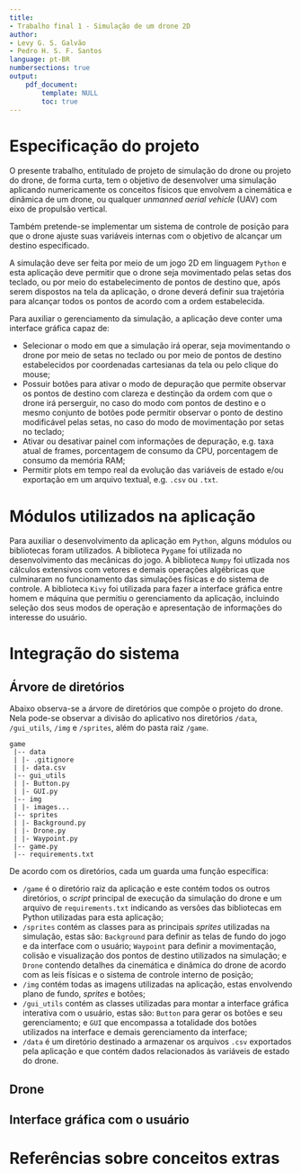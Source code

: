 ```yaml
---
title:
- Trabalho final 1 - Simulação de um drone 2D
author:
- Levy G. S. Galvão
- Pedro H. S. F. Santos
language: pt-BR
numbersections: true
output:
    pdf_document:
        template: NULL
        toc: true
---
```


<!-- sudo apt-get install pandoc -->
<!-- pandoc report.md -o report.pdf -->

# Especificação do projeto

O presente trabalho, entitulado de projeto de simulação do drone ou projeto do drone, de forma curta, tem o objetivo de desenvolver uma simulação aplicando numericamente os conceitos físicos que envolvem a cinemática e dinâmica de um drone, ou qualquer *unmanned aerial vehicle* (UAV) com eixo de propulsão vertical. 

Também pretende-se implementar um sistema de controle de posição para que o drone ajuste suas variáveis internas com o objetivo de alcançar um destino especificado. 

A simulação deve ser feita por meio de um jogo 2D em linguagem `Python` e esta aplicação deve permitir que o drone seja movimentado pelas setas dos teclado, ou por meio do estabelecimento de pontos de destino que, após serem dispostos na tela da aplicação, o drone deverá definir sua trajetória para alcançar todos os pontos de acordo com a ordem estabelecida.

Para auxiliar o gerenciamento da simulação, a aplicação deve conter uma interface gráfica capaz de:

- Selecionar o modo em que a simulação irá operar, seja movimentando o drone por meio de setas no teclado ou por meio de pontos de destino estabelecidos por coordenadas cartesianas da tela ou pelo clique do mouse;
- Possuir botões para ativar o modo de depuração que permite observar os pontos de destino com clareza e destinção da ordem com que o drone irá perserguir, no caso do modo com pontos de destino e o mesmo conjunto de botões pode permitir observar o ponto de destino modificável pelas setas, no caso do modo de movimentação por setas no teclado;
- Ativar ou desativar painel com informações de depuração, e.g. taxa atual de frames, porcentagem de consumo da CPU, porcentagem de consumo da memória RAM;
- Permitir plots em tempo real da evolução das variáveis de estado e/ou exportação em um arquivo textual, e.g. `.csv` ou `.txt`.


# Módulos utilizados na aplicação

Para auxiliar o desenvolvimento da aplicação em `Python`, alguns módulos ou bibliotecas foram utilizados. A biblioteca `Pygame` foi utilizada no desenvolvimento das mecânicas do jogo. A biblioteca `Numpy` foi utlizada nos cálculos extensivos com vetores e demais operações algébricas que culminaram no funcionamento das simulações físicas e do sistema de controle. A biblioteca `Kivy` foi utilizada para fazer a interface gráfica entre homem e máquina que permitiu o gerenciamento da aplicação, incluindo seleção dos seus modos de operação e apresentação de informações do interesse do usuário.

# Integração do sistema

## Árvore de diretórios

Abaixo observa-se a árvore de diretórios que compõe o projeto do drone. Nela pode-se observar a divisão do aplicativo nos diretórios `/data`, `/gui_utils`, `/img` e `/sprites`, além do pasta raiz `/game`.

```
game
 |-- data
 | |- .gitignore
 | |- data.csv
 |-- gui_utils
 | |- Button.py
 | |- GUI.py
 |-- img
 | |- images...
 |-- sprites
 | |- Background.py
 | |- Drone.py
 | |- Waypoint.py
 |-- game.py
 |-- requirements.txt
```

De acordo com os diretórios, cada um guarda uma função específica:

- `/game` é o diretório raiz da aplicação e este contém todos os outros diretórios, o *script* principal de execução da simulação do drone e um arquivo de `requirements.txt` indicando as versões das bibliotecas em Python utilizadas para esta aplicação;
- `/sprites` contém as classes para as principais *sprites* utilizadas na simulação, estas são: `Background` para definir as telas de fundo do jogo e da interface com o usuário; `Waypoint` para definir a movimentação, colisão e visualização dos pontos de destino utilizados na simulação; e `Drone` contendo detalhes da cinemática e dinâmica do drone de acordo com as leis físicas e o sistema de controle interno de posição;
- `/img` contém todas as imagens utilizadas na aplicação, estas envolvendo plano de fundo, *sprites* e botões;
- `/gui_utils` contém as classes utilizadas para montar a interface gráfica interativa com o usuário, estas são: `Button` para gerar os botões e seu gerenciamento; e `GUI` que encompassa a totalidade dos botões utilizados na interface e demais gerenciamento da interface;
- `/data` é um diretório destinado a armazenar os arquivos `.csv` exportados pela aplicação e que contém dados relacionados às variáveis de estado do drone.

## Drone

## Interface gráfica com o usuário

# Referências sobre conceitos extras
